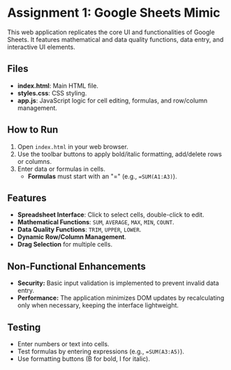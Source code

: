 # Assignment 1: Google Sheets Mimic

This web application replicates the core UI and functionalities of Google Sheets. It features mathematical and data quality functions, data entry, and interactive UI elements.

## Files

- **index.html**: Main HTML file.
- **styles.css**: CSS styling.
- **app.js**: JavaScript logic for cell editing, formulas, and row/column management.

## How to Run

1. Open `index.html` in your web browser.
2. Use the toolbar buttons to apply bold/italic formatting, add/delete rows or columns.
3. Enter data or formulas in cells.
   - **Formulas** must start with an "=" (e.g., `=SUM(A1:A3)`).

## Features

- **Spreadsheet Interface**: Click to select cells, double-click to edit.
- **Mathematical Functions**: `SUM`, `AVERAGE`, `MAX`, `MIN`, `COUNT`.
- **Data Quality Functions**: `TRIM`, `UPPER`, `LOWER`.
- **Dynamic Row/Column Management**.
- **Drag Selection** for multiple cells.

## Non-Functional Enhancements

- **Security:** Basic input validation is implemented to prevent invalid data entry.
- **Performance:** The application minimizes DOM updates by recalculating only when necessary, keeping the interface lightweight.

## Testing

- Enter numbers or text into cells.
- Test formulas by entering expressions (e.g., `=SUM(A3:A5)`).
- Use formatting buttons (B for bold, I for italic).
